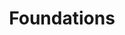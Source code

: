 ---
pid: RS163
title: Foundations
location_transcription: The President's House, Independence Hall Area
zipcode: '19103'
outside_phl: 
neighborhood: Rittenhouse Square,Avenue of The Arts,Logan Square,Fitler Square
age: '25'
age_range: 20-29
instagram: 
image_file_name: RS_163.jpg
proposal_transcription: Refresh + make an existing memorial more prominent - America
  has only one federally funded slave memorial (dedicate to nine of George Washington's
  slaves); however, it is not very visible and is falling apart. We must publicly
  acknowledge the inherent hypocrisy of a nation founded as a //land of the free//.
topic: History,Human Rights,Inequality
topic_summary: 0, 0, 0
type: Memorial
keywords_other: 
credit: Naomi Senbet
image_labels: 
twitter: 
facebook: 
permalink: "/monuments/rs163/"
layout: item-page
---